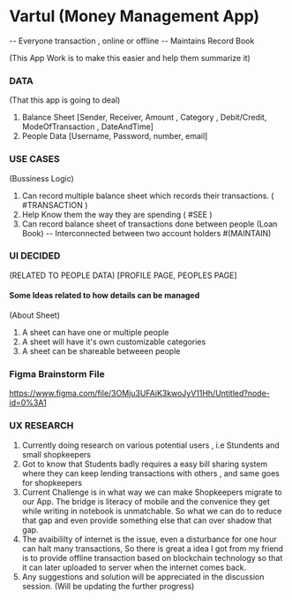 # Vartul (Money Management App)
-- Everyone transaction , online or offline
-- Maintains Record Book

(This App Work is to make this easier and help them summarize it)

### DATA 
(That this app is going to deal)
1. Balance Sheet [Sender, Receiver, Amount , Category , Debit/Credit, ModeOfTransaction , DateAndTime]
2. People Data [Username, Password, number, email]

### USE CASES

(Bussiness Logic)
1. Can record multiple balance sheet which records their transactions. ( #TRANSACTION )
2. Help Know them the way they are spending  ( #SEE )
3. Can record balance sheet of transactions done between people (Loan Book) -- Interconnected between two account holders #(MAINTAIN)

### UI DECIDED

(RELATED TO PEOPLE DATA)
[PROFILE PAGE, PEOPLES PAGE]

#### Some Ideas related to how details can be managed
 (About Sheet)
1. A sheet can have one or multiple people 
2. A sheet will have it's own customizable categories
3. A sheet can be shareable betweeen people 

### Figma Brainstorm File
https://www.figma.com/file/3OMju3UFAiK3kwoJyV11Hh/Untitled?node-id=0%3A1

### UX RESEARCH
1. Currently doing research on various potential users , i.e Stundents and small shopkeepers 
2. Got to know that Students badly requires a easy bill sharing system where they can keep lending transactions with others , and same goes for shopkeepers 
3. Current Challenge is in what way we can make Shopkeepers migrate to our App. The bridge is literacy of mobile and the convenice they get while writing in notebook is unmatchable. So what we can do to reduce that gap and even provide something else that can over shadow that gap.
4. The avaibililty of internet is the issue, even a disturbance for one hour can halt many transactions, So there is great a idea I got from my friend is to provide offline transaction based on blockchain technology so that it can later uploaded to server when the internet comes back. 
5. Any suggestions and solution will be appreciated in the discussion session. (Will be updating the further progress)
